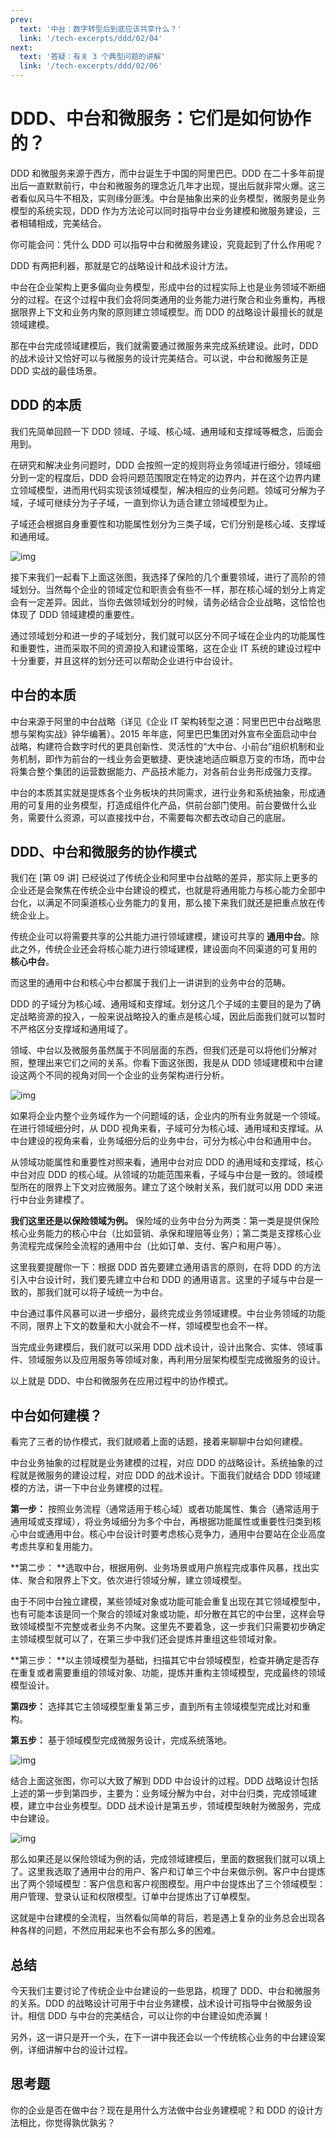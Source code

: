 ```yaml
---
prev:
  text: '中台：数字转型后到底应该共享什么？'
  link: '/tech-excerpts/ddd/02/04'
next:
  text: '答疑：有关 3 个典型问题的讲解'
  link: '/tech-excerpts/ddd/02/06'
---
```


# DDD、中台和微服务：它们是如何协作的？

DDD 和微服务来源于西方，而中台诞生于中国的阿里巴巴。DDD 在二十多年前提出后一直默默前行，中台和微服务的理念近几年才出现，提出后就非常火爆。这三者看似风马牛不相及，实则缘分匪浅。中台是抽象出来的业务模型，微服务是业务模型的系统实现，DDD 作为方法论可以同时指导中台业务建模和微服务建设，三者相辅相成，完美结合。

你可能会问：凭什么 DDD 可以指导中台和微服务建设，究竟起到了什么作用呢？

DDD 有两把利器，那就是它的战略设计和战术设计方法。

中台在企业架构上更多偏向业务模型，形成中台的过程实际上也是业务领域不断细分的过程。在这个过程中我们会将同类通用的业务能力进行聚合和业务重构，再根据限界上下文和业务内聚的原则建立领域模型。而 DDD 的战略设计最擅长的就是领域建模。

那在中台完成领域建模后，我们就需要通过微服务来完成系统建设。此时，DDD 的战术设计又恰好可以与微服务的设计完美结合。可以说，中台和微服务正是 DDD 实战的最佳场景。

## DDD 的本质

我们先简单回顾一下 DDD 领域、子域、核心域、通用域和支撑域等概念，后面会用到。

在研究和解决业务问题时，DDD 会按照一定的规则将业务领域进行细分，领域细分到一定的程度后，DDD 会将问题范围限定在特定的边界内，并在这个边界内建立领域模型，进而用代码实现该领域模型，解决相应的业务问题。领域可分解为子域，子域可继续分为子子域，一直到你认为适合建立领域模型为止。

子域还会根据自身重要性和功能属性划分为三类子域，它们分别是核心域、支撑域和通用域。

![img](./assets/991b8a5b685d8b0b3e172f38c0460a29.png)

接下来我们一起看下上面这张图，我选择了保险的几个重要领域，进行了高阶的领域划分。当然每个企业的领域定位和职责会有些不一样，那在核心域的划分上肯定会有一定差异。因此，当你去做领域划分的时候，请务必结合企业战略，这恰恰也体现了 DDD 领域建模的重要性。

通过领域划分和进一步的子域划分，我们就可以区分不同子域在企业内的功能属性和重要性，进而采取不同的资源投入和建设策略，这在企业 IT 系统的建设过程中十分重要，并且这样的划分还可以帮助企业进行中台设计。

## 中台的本质

中台来源于阿里的中台战略（详见《企业 IT 架构转型之道：阿里巴巴中台战略思想与架构实战》钟华编著）。2015 年年底，阿里巴巴集团对外宣布全面启动中台战略，构建符合数字时代的更具创新性、灵活性的“大中台、小前台”组织机制和业务机制，即作为前台的一线业务会更敏捷、更快速地适应瞬息万变的市场，而中台将集合整个集团的运营数据能力、产品技术能力，对各前台业务形成强力支撑。

中台的本质其实就是提炼各个业务板块的共同需求，进行业务和系统抽象，形成通用的可复用的业务模型，打造成组件化产品，供前台部门使用。前台要做什么业务，需要什么资源，可以直接找中台，不需要每次都去改动自己的底层。

## DDD、中台和微服务的协作模式

我们在 [第 09 讲] 已经说过了传统企业和阿里中台战略的差异，那实际上更多的企业还是会聚焦在传统企业中台建设的模式，也就是将通用能力与核心能力全部中台化，以满足不同渠道核心业务能力的复用，那么接下来我们就还是把重点放在传统企业上。

传统企业可以将需要共享的公共能力进行领域建模，建设可共享的 **通用中台**。除此之外，传统企业还会将核心能力进行领域建模，建设面向不同渠道的可复用的 **核心中台**。

而这里的通用中台和核心中台都属于我们上一讲讲到的业务中台的范畴。

DDD 的子域分为核心域、通用域和支撑域。划分这几个子域的主要目的是为了确定战略资源的投入，一般来说战略投入的重点是核心域，因此后面我们就可以暂时不严格区分支撑域和通用域了。

领域、中台以及微服务虽然属于不同层面的东西，但我们还是可以将他们分解对照，整理出来它们之间的关系。你看下面这张图，我是从 DDD 领域建模和中台建设这两个不同的视角对同一个企业的业务架构进行分析。

![img](./assets/c647561ff910f97b8500b75de70281df.png)

如果将企业内整个业务域作为一个问题域的话，企业内的所有业务就是一个领域。在进行领域细分时，从 DDD 视角来看，子域可分为核心域、通用域和支撑域。从中台建设的视角来看，业务域细分后的业务中台，可分为核心中台和通用中台。

从领域功能属性和重要性对照来看，通用中台对应 DDD 的通用域和支撑域，核心中台对应 DDD 的核心域。从领域的功能范围来看，子域与中台是一致的。领域模型所在的限界上下文对应微服务。建立了这个映射关系，我们就可以用 DDD 来进行中台业务建模了。

**我们这里还是以保险领域为例。** 保险域的业务中台分为两类：第一类是提供保险核心业务能力的核心中台（比如营销、承保和理赔等业务）；第二类是支撑核心业务流程完成保险全流程的通用中台（比如订单、支付、客户和用户等）。

这里我要提醒你一下：根据 DDD 首先要建立通用语言的原则，在将 DDD 的方法引入中台设计时，我们要先建立中台和 DDD 的通用语言。这里的子域与中台是一致的，那我们就可以将子域统一为中台。

中台通过事件风暴可以进一步细分，最终完成业务领域建模。中台业务领域的功能不同，限界上下文的数量和大小就会不一样，领域模型也会不一样。

当完成业务建模后，我们就可以采用 DDD 战术设计，设计出聚合、实体、领域事件、领域服务以及应用服务等领域对象，再利用分层架构模型完成微服务的设计。

以上就是 DDD、中台和微服务在应用过程中的协作模式。

## 中台如何建模？

看完了三者的协作模式，我们就顺着上面的话题，接着来聊聊中台如何建模。

中台业务抽象的过程就是业务建模的过程，对应 DDD 的战略设计。系统抽象的过程就是微服务的建设过程，对应 DDD 的战术设计。下面我们就结合 DDD 领域建模的方法，讲一下中台业务建模的过程。

**第一步：** 按照业务流程（通常适用于核心域）或者功能属性、集合（通常适用于通用域或支撑域），将业务域细分为多个中台，再根据功能属性或重要性归类到核心中台或通用中台。核心中台设计时要考虑核心竞争力，通用中台要站在企业高度考虑共享和复用能力。

**第二步： **选取中台，根据用例、业务场景或用户旅程完成事件风暴，找出实体、聚合和限界上下文。依次进行领域分解，建立领域模型。

由于不同中台独立建模，某些领域对象或功能可能会重复出现在其它领域模型中，也有可能本该是同一个聚合的领域对象或功能，却分散在其它的中台里，这样会导致领域模型不完整或者业务不内聚。这里先不要着急，这一步我们只需要初步确定主领域模型就可以了，在第三步中我们还会提炼并重组这些领域对象。

**第三步： **以主领域模型为基础，扫描其它中台领域模型，检查并确定是否存在重复或者需要重组的领域对象、功能，提炼并重构主领域模型，完成最终的领域模型设计。

**第四步：** 选择其它主领域模型重复第三步，直到所有主领域模型完成比对和重构。

**第五步：** 基于领域模型完成微服务设计，完成系统落地。

![img](./assets/3caae85ef680eb7cbc2ffb5c6a603f47.png)

结合上面这张图，你可以大致了解到 DDD 中台设计的过程。DDD 战略设计包括上述的第一步到第四步，主要为：业务域分解为中台，对中台归类，完成领域建模，建立中台业务模型。DDD 战术设计是第五步，领域模型映射为微服务，完成中台建设。

![img](./assets/45de1af6a4b5dd6cf54921ff9f422571.png)

那么如果还是以保险领域为例的话，完成领域建模后，里面的数据我们就可以填上了。这里我选取了通用中台的用户、客户和订单三个中台来做示例。客户中台提炼出了两个领域模型：客户信息和客户视图模型。用户中台提炼出了三个领域模型：用户管理、登录认证和权限模型。订单中台提炼出了订单模型。

这就是中台建模的全流程，当然看似简单的背后，若是遇上复杂的业务总会出现各种各样的问题，不然应用起来也不会有那么多的困难。

## 总结

今天我们主要讨论了传统企业中台建设的一些思路，梳理了 DDD、中台和微服务的关系。DDD 的战略设计可用于中台业务建模，战术设计可指导中台微服务设计。相信 DDD 与中台的完美结合，可以让你的中台建设如虎添翼！

另外，这一讲只是开一个头，在下一讲中我还会以一个传统核心业务的中台建设案例，详细讲解中台的设计过程。

## 思考题

你的企业是否在做中台？现在是用什么方法做中台业务建模呢？和 DDD 的设计方法相比，你觉得孰优孰劣？